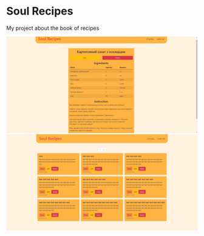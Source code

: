 # Soul Recipes

My project about the book of recipes


<img src="img/details.jpg" alt="details example"/>

<img src="img/all.jpg" alt="all example"/>